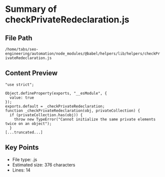 # Summary of checkPrivateRedeclaration.js
  
## File Path
`/home/tabs/seo-engineering/automation/node_modules/@babel/helpers/lib/helpers/checkPrivateRedeclaration.js`

## Content Preview
```
"use strict";

Object.defineProperty(exports, "__esModule", {
  value: true
});
exports.default = _checkPrivateRedeclaration;
function _checkPrivateRedeclaration(obj, privateCollection) {
  if (privateCollection.has(obj)) {
    throw new TypeError("Cannot initialize the same private elements twice on an object");
  }
[...truncated...]
```

## Key Points
- File type: .js
- Estimated size: 376 characters
- Lines: 14
